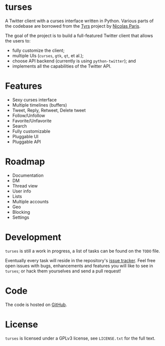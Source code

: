 turses
======

A Twitter client with a curses interface written in Python. Various parts of the codebase 
are borrowed from the [Tyrs](http://tyrs.nicosphere.net) project by [Nicolas Paris](http://github.com/Nic0).

The goal of the project is to build a full-featured Twitter client that allows the
users to:

 * fully customize the client;
 * multiple UIs (`curses`, `gtk`, `qt`, et al.);
 * choose API backend (currently is using `python-twitter`); and 
 * implements all the capabilities of the Twitter API.

Features
========

 * Sexy curses interface
 * Multiple timelines (buffers)
 * Tweet, Reply, Retweet, Delete tweet
 * Follow/Unfollow
 * Favorite/Unfavorite
 * Search
 * Fully customizable
 * Pluggable UI
 * Pluggable API

Roadmap
=======

 * Documentation
 * DM
 * Thread view
 * User info
 * Lists
 * Multiple accounts
 * Geo
 * Blocking
 * Settings

Development
===========

`turses` is still a work in progress, a list of tasks can be found on 
the `TODO` file. 

Eventually every task will reside in the repository's [issue tracker](http://github.com/alejandrogomez/turses/issues). Feel free open issues with bugs, enhancements and features you will like
to see in `turses`; or hack them yourselves and send a pull request!

Code
====

The code is hosted on [GitHub](http://github.com/alejandrogomez/turses).

License
=======

`turses` is licensed under a GPLv3 license, see `LICENSE.txt` for the full text.
